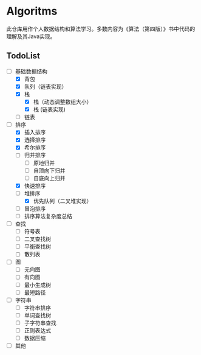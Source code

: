 # Algoritms

此仓库用作个人数据结构和算法学习。多数内容为《算法（第四版）》书中代码的理解及其Java实现。

## TodoList
- [ ] 基础数据结构
    - [x] 背包
    - [x] 队列（链表实现）
    - [x] 栈
        - [x] 栈（动态调整数组大小）
        - [x] 栈 (链表实现)
    - [ ] 链表
- [ ] 排序
    - [x] 插入排序
    - [x] 选择排序
    - [x] 希尔排序
    - [ ] 归并排序
        - [ ] 原地归并
        - [ ] 自顶向下归并
        - [ ] 自底向上归并
    - [x] 快速排序
    - [ ] 堆排序
        - [x] 优先队列（二叉堆实现）
    - [ ] 冒泡排序
    - [ ] 排序算法复杂度总结
- [ ] 查找
    - [ ] 符号表
    - [ ] 二叉查找树
    - [ ] 平衡查找树
    - [ ] 散列表
- [ ] 图
    - [ ] 无向图
    - [ ] 有向图
    - [ ] 最小生成树
    - [ ] 最短路径
- [ ] 字符串
    - [ ] 字符串排序
    - [ ] 单词查找树
    - [ ] 子字符串查找
    - [ ] 正则表达式
    - [ ] 数据压缩
- [ ] 其他